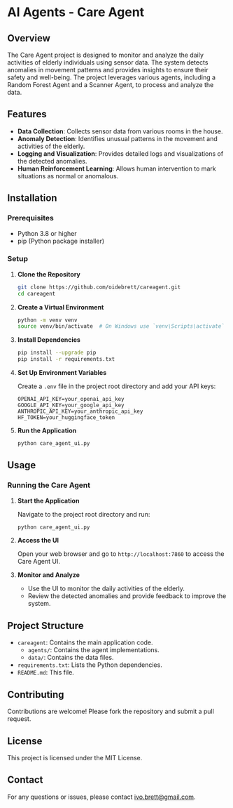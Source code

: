 # AI Agents - Care Agent

## Overview

The Care Agent project is designed to monitor and analyze the daily activities of elderly individuals using sensor data. The system detects anomalies in movement patterns and provides insights to ensure their safety and well-being. The project leverages various agents, including a Random Forest Agent and a Scanner Agent, to process and analyze the data.

## Features

- **Data Collection**: Collects sensor data from various rooms in the house.
- **Anomaly Detection**: Identifies unusual patterns in the movement and activities of the elderly.
- **Logging and Visualization**: Provides detailed logs and visualizations of the detected anomalies.
- **Human Reinforcement Learning**: Allows human intervention to mark situations as normal or anomalous.

## Installation

### Prerequisites

- Python 3.8 or higher
- pip (Python package installer)

### Setup

1. **Clone the Repository**

    ```bash
    git clone https://github.com/oidebrett/careagent.git
    cd careagent
    ```

2. **Create a Virtual Environment**

    ```bash
    python -m venv venv
    source venv/bin/activate  # On Windows use `venv\Scripts\activate`
    ```

3. **Install Dependencies**

    ```bash
    pip install --upgrade pip
    pip install -r requirements.txt
    ```

4. **Set Up Environment Variables**

    Create a `.env` file in the project root directory and add your API keys:

    ```plaintext
    OPENAI_API_KEY=your_openai_api_key
    GOOGLE_API_KEY=your_google_api_key
    ANTHROPIC_API_KEY=your_anthropic_api_key
    HF_TOKEN=your_huggingface_token
    ```

5. **Run the Application**

    ```bash
    python care_agent_ui.py
    ```

## Usage

### Running the Care Agent

1. **Start the Application**

    Navigate to the project root directory and run:

    ```bash
    python care_agent_ui.py
    ```

2. **Access the UI**

    Open your web browser and go to `http://localhost:7860` to access the Care Agent UI.

3. **Monitor and Analyze**

    - Use the UI to monitor the daily activities of the elderly.
    - Review the detected anomalies and provide feedback to improve the system.

## Project Structure

- `careagent`: Contains the main application code.
  - `agents/`: Contains the agent implementations.
  - `data/`: Contains the data files.
- `requirements.txt`: Lists the Python dependencies.
- `README.md`: This file.

## Contributing

Contributions are welcome! Please fork the repository and submit a pull request.

## License

This project is licensed under the MIT License.

## Contact

For any questions or issues, please contact [ivo.brett@gmail.com](mailto:ivo.brett@gmail.com).
